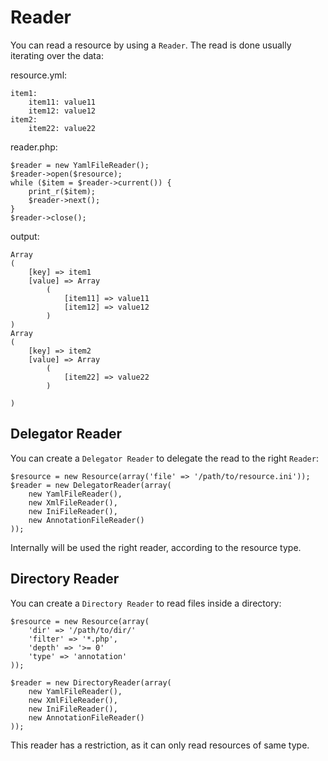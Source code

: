 # Reader

You can read a resource by using a ``Reader``. The read is done usually
iterating over the data:

resource.yml:

    item1:
        item11: value11
        item12: value12
    item2:
        item22: value22

reader.php:

    $reader = new YamlFileReader();
    $reader->open($resource);
    while ($item = $reader->current()) {
        print_r($item);
        $reader->next();
    }
    $reader->close();

output:

    Array
    (
        [key] => item1
        [value] => Array
            (
                [item11] => value11
                [item12] => value12
            )
    )
    Array
    (
        [key] => item2
        [value] => Array
            (
                [item22] => value22
            )

    )

## Delegator Reader

You can create a ``Delegator Reader`` to delegate the read to the right
``Reader``:

    $resource = new Resource(array('file' => '/path/to/resource.ini'));
    $reader = new DelegatorReader(array(
        new YamlFileReader(),
        new XmlFileReader(),
        new IniFileReader(),
        new AnnotationFileReader()
    ));

Internally will be used the right reader, according to the resource type.

## Directory Reader

You can create a ``Directory Reader`` to read files inside a directory:

    $resource = new Resource(array(
        'dir' => '/path/to/dir/'
        'filter' => '*.php',
        'depth' => '>= 0'
        'type' => 'annotation'
    ));

    $reader = new DirectoryReader(array(
        new YamlFileReader(),
        new XmlFileReader(),
        new IniFileReader(),
        new AnnotationFileReader()
    ));

This reader has a restriction, as it can only read resources of same type.
